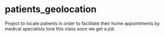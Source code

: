 # patients_geolocation
Project to locate patients in order to facilitate their home appointments by medical specialists
love this class
soon we get a job

